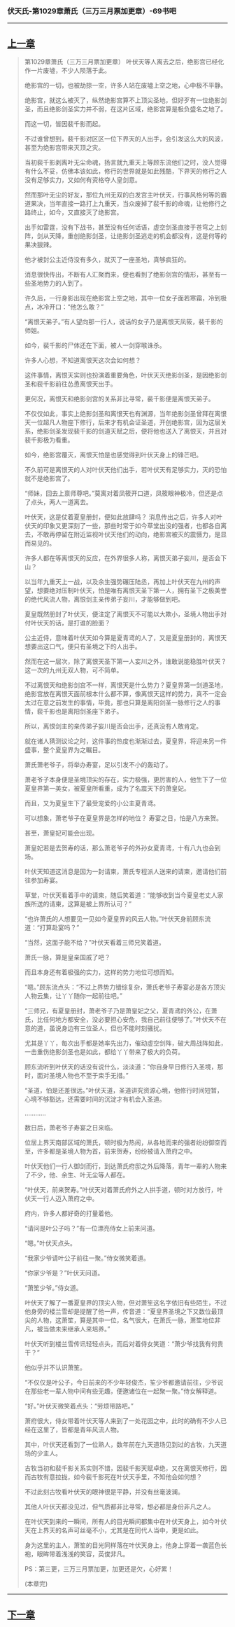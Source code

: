 ### 伏天氏-第1029章萧氏（三万三月票加更章）-69书吧

--------
[上一章](./96b16a6118e2eca608a1446001b15615.md)
--------


>
>
>
>第1029章萧氏（三万三月票加更章）
>叶伏天等人离去之后，绝影宫已经化作一片废墟，不少人陨落于此。
>
>绝影宫的一切，也被劫掠一空，许多人站在废墟上空之地，心中极不平静。
>
>绝影宫，就这么被灭了，纵然绝影宫算不上顶尖圣地，但好歹有一位绝影剑圣，而且绝影剑圣实力并不弱，在这片区域，绝影宫算是极负盛名之地了。
>
>而这一切，皆因裴千影而起。
>
>不过谁曾想到，裴千影对区区一位下界天的人出手，会引发这么大的风波，甚至为绝影宫带来灭顶之灾。
>
>当初裴千影剥离叶无尘命魂，扬言就九重天上等顾东流他们之时，没人觉得有什么不妥，仿佛本该如此，修行的世界就是如此残酷，下界天的修行之人没有足够实力，又如何有资格夺人皇剑意。
>
>然而那叶无尘的好友，那位九州无双的白发宫主叶伏天，行事风格何等的霸道果决，当年直接一路打上九重天，当众废掉了裴千影的命魂，让他修行之路终止，如今，又直接灭了绝影宫。
>
>出手如雷霆，没有下战书，甚至没有任何话语，虚空剑圣直接于苍穹之上刻阵，剑从天降，重创绝影剑圣，让绝影剑圣逃走的机会都没有，这是何等的果决狠辣。
>
>他才被封公主近侍没有多久，就灭了一座圣地，真够疯狂的。
>
>消息很快传出，不断有人汇聚而来，便也看到了绝影剑宫的情形，甚至有一些圣地势力的人到了。
>
>许久后，一行身影出现在绝影宫上空之地，其中一位女子面若寒霜，冷到极点，冰冷开口：“他怎么敢？”
>
>“离恨天弟子。”有人望向那一行人，说话的女子乃是离恨天凤筱，裴千影的师姐。
>
>如今，裴千影的尸体还在下面，被人一剑穿喉诛杀。
>
>许多人心想，不知道离恨天这次会如何想？
>
>这件事情，离恨天实则也扮演着重要角色，叶伏天灭绝影剑圣，是因绝影剑圣和裴千影前往怂恿离恨天出手。
>
>更何况，离恨天和绝影剑宫的关系非比寻常，裴千影便是离恨天弟子。
>
>不仅仅如此，事实上绝影剑圣和离恨天也有渊源，当年绝影剑圣曾拜在离恨天一位超凡人物座下修行，后来才有机会证圣道，开创绝影宫，因为这层关系，绝影剑圣发现裴千影的剑道天赋之后，便将他也送入了离恨天，并且对裴千影极为看重。
>
>如今，绝影宫覆灭，离恨天怕是也感觉得到叶伏天身上的锋芒吧。
>
>不久前可是离恨天的人对叶伏天他们出手，若叶伏天有足够实力，灭的恐怕就不是绝影宫了。
>
>“师妹，回去上禀师尊吧。”莫离对着凤筱开口道，凤筱眼神极冷，但还是点了点头，两人一道离去。
>
>叶伏天，这是仗着夏皇册封，便如此放肆吗？
>消息传出之后，许多人对叶伏天的印象又更深刻了一些，那些时常于如今草堂出没的强者，也都各自离去，不敢再停留在附近监视叶伏天他们的动向，绝影宫被灭的震慑力，是显而易见的。
>
>许多人都在等离恨天的反应，在外界很多人称，离恨天弟子妄川，是否会下山？
>
>以当年九重天上一战，以及余生强势碾压陆丞，再加上叶伏天在九州的声望，想要绝对压制叶伏天，怕是唯有离恨天圣下第一人，拥有圣下之极美誉的绝代风流人物，离恨剑主亲传弟子妄川，才能够做到吧。
>
>夏皇既然册封了叶伏天，便注定了离恨天不可能以大欺小，圣境人物出手对付叶伏天的话，是打谁的脸面？
>
>公主近侍，意味着叶伏天如今算是夏青鸢的人了，又是夏皇册封的，离恨天想要出这口气，便只有圣境之下的人出手。
>
>然而在这一层次，除了离恨天圣下第一人妄川之外，谁敢说能稳胜叶伏天？
>这一次的九州无双人物，可不简单。
>
>不过离恨天和绝影剑宫不一样，离恨天是什么势力？夏皇界第一剑道圣地，绝影宫放在离恨天面前根本什么都不算，像离恨天这样的势力，真不一定会太过在意之前发生的事情，毕竟，那也只算是离阳剑圣一脉修行之人的事情，裴千影也是离阳剑圣座下弟子。
>
>所以，离恨剑主的亲传弟子妄川是否会出手，还真没有人敢肯定。
>
>就在诸人猜测议论之时，这件事的热度也渐渐过去，夏皇界，将迎来另一件盛事，整个夏皇界为之瞩目。
>
>萧氏萧老爷子，将举办寿宴，足以引发不小的轰动了。
>
>萧老爷子本身便是圣境顶尖的存在，实力极强，更厉害的人，他生下了一位夏皇界第一美女，被夏皇所看重，成为了名震天下的萧皇妃。
>
>而且，又为夏皇生下了最受宠爱的小公主夏青鸢。
>
>可以想象，萧老爷子在夏皇界是怎样的地位？
>寿宴之日，怕是八方来贺。
>
>甚至，萧皇妃可能会出现。
>
>萧皇妃若是去贺寿的话，那么萧老爷子的外孙女夏青鸢，十有八九也会到场。
>
>叶伏天知道这消息是因为一封请柬，萧氏专程派人送来的请柬，邀请他们前往参加寿宴。
>
>草堂，叶伏天看着手中的请柬，随后笑着道：“能够收到当今夏皇老丈人家族所送的请柬，这算是被上界所认可？”
>
>“也许萧氏的人想要见一见如今夏皇界的风云人物。”叶伏天身前顾东流道：“打算赴宴吗？”
>
>“当然，这面子能不给？”叶伏天看着三师兄笑着道。
>
>萧氏一脉，算是皇亲国戚了吧？
>
>而且本身还有着极强的实力，这样的势力地位可想而知。
>
>“嗯。”顾东流点头：“不过上界势力错综复杂，萧氏老爷子寿宴必是各方顶尖人物云集，让丫丫随你一起前往吧。”
>
>“三师兄，有夏皇册封，萧老爷子乃是萧皇妃之父，夏青鸢的外公，在萧氏，比任何地方都安全，没必要担心安危，我自己前往便够了。”叶伏天不在意的道，虽说身边有三位圣人，但也不能时刻骚扰。
>
>尤其是丫丫，每次出手都是她率先出力，催动虚空剑阵，破大周战阵如此，一击重伤绝影剑圣也是如此，都给丫丫带来了极大的负荷。
>
>顾东流听到叶伏天的话没有说什么，淡淡道：“你自身早日修行入圣境，那时，面对圣境人物也不至于束手无措。”
>
>“圣道，怕是还差很远。”叶伏天道，圣道讲究资源心境，他修行时间短暂，心境不够豁达，还需要时间的沉淀才有机会入圣道。
>
>…………
>
>数日后，萧老爷子寿宴之日来临。
>
>位居上界天南部区域的萧氏，顿时极为热闹，从各地而来的强者纷纷御空而至，许多都是圣境人物为首，前来贺寿，纷纷被请入萧府之中。
>
>叶伏天他们一行人御剑而行，到达萧氏府邸之外后降落，青年一辈的人物来了不少，他、余生、叶无尘等人都在。
>
>“叶伏天，前来贺寿。”叶伏天对着萧氏府外之人拱手道，顿时对方放行，叶伏天一行人迈入萧府之中。
>
>府内，许多人都好奇的打量着他。
>
>“请问是叶公子吗？”有一位漂亮侍女上前来问道。
>
>“嗯。”叶伏天点头。
>
>“我家少爷请叶公子前往一聚。”侍女微笑着道。
>
>“你家少爷是？”叶伏天问道。
>
>“萧笙少爷。”侍女道。
>
>叶伏天了解了一番夏皇界的顶尖人物，但对萧笙这名字依旧有些陌生，不过他身旁的楼兰雪却是提醒了他一声，传音道：“夏皇界圣境之下又数位最顶尖的人物，这萧笙，算是其中一位，名气很大，在萧氏一脉，萧笙地位非凡，被当做未来继承人来培养。”
>
>叶伏天听到楼兰雪传讯轻轻点头，而后对着侍女笑道：“萧少爷找我有何贵干？”
>
>他似乎并不认识萧笙。
>
>“不仅仅是叶公子，今日前来的不少年轻俊杰，笙少爷都邀请前往，少爷说在那些老一辈人物中间有些无趣，便邀诸位在一起聚一聚。”侍女解释道。
>
>“好。”叶伏天微笑着点头：“劳烦带路吧。”
>
>萧府很大，侍女带着叶伏天等人来到了一处花园之中，此时的确有不少人已经在这里了，皆都是青年风流人物。
>
>其中，叶伏天还看到了一位熟人，数年前在九天道场见到过的古牧，九天道场的少主人。
>
>古牧当初和裴千影关系实则不错，因裴千影天赋卓绝，又在离恨天修行，因而古牧有意拉拢，如今裴千影死在叶伏天手里，不知他会如何想？
>
>不过此刻古牧看叶伏天的眼神很是平静，并没有丝毫波澜。
>
>其他人叶伏天都没见过，但气质都非比寻常，想必都是身份非凡之人。
>
>在叶伏天到来的一瞬间，所有人的目光瞬间都集中在叶伏天身上，如今叶伏天在上界天的名声可丝毫不小，尤其是在同代人当中，更是如此。
>
>身为这里的主人，萧笙的目光同样落在叶伏天身上，他身上穿着一袭蓝色长袍，眼眸带着浅浅的笑容，英俊非凡。
>
>PS：第三更，三万三月票加更，加更还是欠，心好累！
>
>(本章完)
>
>

--------
[下一章](./d3be7786995c2db5345bf9f590aea864.md)
--------
